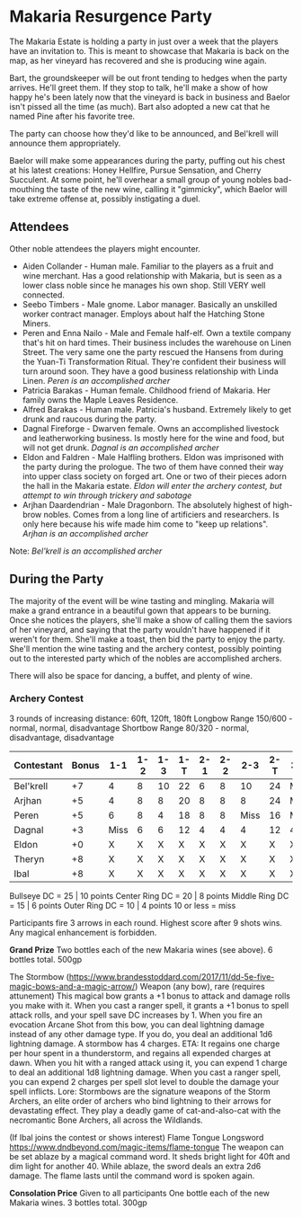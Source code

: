 # Makaria Resurgence Party
The Makaria Estate is holding a party in just over a week that the players have an invitation to. This is meant to showcase that Makaria is back on the map, as her vineyard has recovered and she is producing wine again.

Bart, the groundskeeper will be out front tending to hedges when the party arrives. He'll greet them. If they stop to talk, he'll make a show of how happy he's been lately now that the vineyard is back in business and Baelor isn't pissed all the time (as much). Bart also adopted a new cat that he named Pine after his favorite tree.

The party can choose how they'd like to be announced, and Bel'krell will announce them appropriately.

Baelor will make some appearances during the party, puffing out his chest at his latest creations: Honey Hellfire, Pursue Sensation, and Cherry Succulent. At some point, he'll overhear a small group of young nobles bad-mouthing the taste of the new wine, calling it "gimmicky", which Baelor will take extreme offense at, possibly instigating a duel.

## Attendees
Other noble attendees the players might encounter.

* Aiden Collander - Human male. Familiar to the players as a fruit and wine merchant. Has a good relationship with Makaria, but is seen as a lower class noble since he manages his own shop. Still VERY well connected.
* Seebo Timbers - Male gnome. Labor manager. Basically an unskilled worker contract manager. Employs about half the Hatching Stone Miners.
* Peren and Enna Nailo - Male and Female half-elf. Own a textile company that's hit on hard times. Their business includes the warehouse on Linen Street. The very same one the party rescued the Hansens from during the Yuan-Ti Transformation Ritual. They're confident their business will turn around soon. They have a good business relationship with Linda Linen. *Peren is an accomplished archer*
* Patricia Barakas - Human female. Childhood friend of Makaria. Her family owns the Maple Leaves Residence.
* Alfred Barakas - Human male. Patricia's husband. Extremely likely to get drunk and raucous during the party.
* Dagnal Fireforge - Dwarven female. Owns an accomplished livestock and leatherworking business. Is mostly here for the wine and food, but will not get drunk. *Dagnal is an accomplished archer*
* Eldon and Faldren - Male Halfling brothers. Eldon was imprisoned with the party during the prologue. The two of them have conned their way into upper class society on forged art. One or two of their pieces adorn the hall in the Makaria estate. *Eldon will enter the archery contest, but attempt to win through trickery and sabotage*
* Arjhan Daardendrian - Male Dragonborn. The absolutely highest of high-brow nobles. Comes from a long line of artificiers and researchers. Is only here because his wife made him come to "keep up relations". *Arjhan is an accomplished archer*

Note: *Bel'krell is an accomplished archer*

## During the Party
The majority of the event will be wine tasting and mingling. Makaria will make a grand entrance in a beautiful gown that appears to be burning. Once she notices the players, she'll make a show of calling them the saviors of her vineyard, and saying that the party wouldn't have happened if it weren't for them. She'll make a toast, then bid the party to enjoy the party. She'll mention the wine tasting and the archery contest, possibly pointing out to the interested party which of the nobles are accomplished archers.

There will also be space for dancing, a buffet, and plenty of wine.

### Archery Contest
3 rounds of increasing distance: 60ft, 120ft, 180ft
Longbow Range 150/600 - normal, normal, disadvantage
Shortbow Range 80/320 - normal, disadvantage, disadvantage

| Contestant | Bonus | 1-1  | 1-2 | 1-3 | 1-T | 2-1 | 2-2 | 2-3  | 2-T | 3-1  | 3-2  | 3-3  | 3-T | Total |
| ---------- | ----- | ---- | --- | --- | --- | --- | --- | ---- | --- | ---- | ---- | ---- | --- | ----- |
| Bel'krell  | +7    | 4    | 8   | 10  | 22  | 6   | 8   | 10   | 24  | Miss | 8    | 10   | 18  | 50    |
| Arjhan     | +5    | 4    | 8   | 8   | 20  | 8   | 8   | 8    | 24  | Miss | Miss | Miss | 0   | 44    |
| Peren      | +5    | 6    | 8   | 4   | 18  | 8   | 8   | Miss | 16  | Miss | 8    | Miss | 8   | 42    |
| Dagnal     | +3    | Miss | 6   | 6   | 12  | 4   | 4   | 4    | 12  | 4    | Miss | Miss | 4   | 28    |
| Eldon      | +0    | X    | X   | X   | X   | X   | X   | X    | X   | X    | X    | X    | X   | X     |
| Theryn     | +8    | X    | X   | X   | X   | X   | X   | X    | X   | X    | X    | X    | X   | X     |
| Ibal       | +8    | X    | X   | X   | X   | X   | X   | X    | X   | X    | X    | X    | X   | X     |

Bullseye DC = 25 | 10 points
Center Ring DC = 20 | 8 points
Middle Ring DC = 15 | 6 points
Outer Ring DC = 10 | 4 points
10 or less = miss

Participants fire 3 arrows in each round. Highest score after 9 shots wins.
Any magical enhancement is forbidden.

**Grand Prize**
Two bottles each of the new Makaria wines (see above). 6 bottles total.
500gp

The Stormbow (https://www.brandesstoddard.com/2017/11/dd-5e-five-magic-bows-and-a-magic-arrow/)
Weapon (any bow), rare (requires attunement)
This magical bow grants a +1 bonus to attack and damage rolls you make with it. When you cast a ranger spell, it grants a +1 bonus to spell attack rolls, and your spell save DC increases by 1. When you fire an evocation Arcane Shot from this bow, you can deal lightning damage instead of any other damage type. If you do, you deal an additional 1d6 lightning damage.
A stormbow has 4 charges. ETA: It regains one charge per hour spent in a thunderstorm, and regains all expended charges at dawn. When you hit with a ranged attack using it, you can expend 1 charge to deal an additional 1d8 lightning damage. When you cast a ranger spell, you can expend 2 charges per spell slot level to double the damage your spell inflicts.
Lore: Stormbows are the signature weapons of the Storm Archers, an elite order of archers who bind lightning to their arrows for devastating effect. They play a deadly game of cat-and-also-cat with the necromantic Bone Archers, all across the Wildlands.

(If Ibal joins the contest or shows interest)
Flame Tongue Longsword
https://www.dndbeyond.com/magic-items/flame-tongue
The weapon can be set ablaze by a magical command word. It sheds bright light for 40ft and dim light for another 40. While ablaze, the sword deals an extra 2d6 damage. The flame lasts until the command word is spoken again.

**Consolation Price** Given to all participants
One bottle each of the new Makaria wines. 3 bottles total.
300gp
